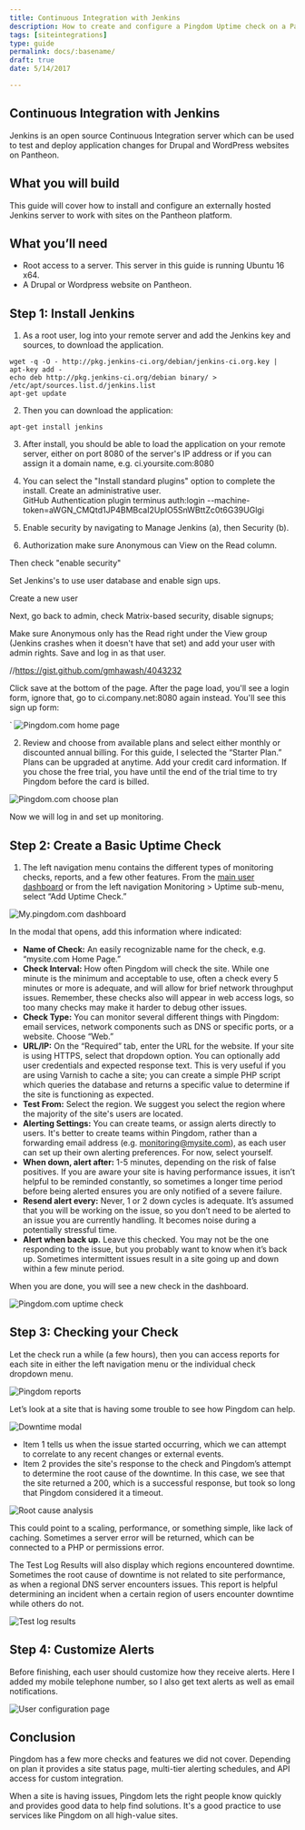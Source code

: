 ```yaml
---
title: Continuous Integration with Jenkins
description: How to create and configure a Pingdom Uptime check on a Pantheon site.
tags: [siteintegrations]
type: guide
permalink: docs/:basename/
draft: true
date: 5/14/2017

---
```


## Continuous Integration with Jenkins

Jenkins is an open source Continuous Integration server which can be used to test and deploy application changes for Drupal and WordPress websites on Pantheon. 

## What you will build

This guide will cover how to install and configure an externally hosted Jenkins server to work with sites on the Pantheon platform.

## What you’ll need

- Root access to a server. This server in this guide is running Ubuntu 16 x64.
- A Drupal or Wordpress website on Pantheon.

## Step 1: Install Jenkins

1.  As a root user, log into your remote server and add the Jenkins key and sources, to download the application.

```
wget -q -O - http://pkg.jenkins-ci.org/debian/jenkins-ci.org.key | apt-key add -
echo deb http://pkg.jenkins-ci.org/debian binary/ > /etc/apt/sources.list.d/jenkins.list
apt-get update
```

2. Then you can download the application:

```
apt-get install jenkins
```

3. After install, you should be able to load the application on your remote server, either on port 8080 of the server's IP address or if you can assign it a domain name, e.g. ci.yoursite.com:8080

4. You can select the "Install standard plugins" option to complete the install. Create an administrative user. 	
GitHub Authentication plugin
terminus auth:login --machine-token=aWGN_CMQtd1JP4BMBcaI2UpIO5SnWBttZc0t6G39UGlgi

5. Enable security by navigating to Manage Jenkins (a), then Security (b).

6. Authorization make sure Anonymous can View on the Read column.


Then check "enable security"


Set Jenkins's to use user database and enable sign ups.

Create a new user


Next, go back to admin, check Matrix-based security, disable signups;


Make sure Anonymous only has the Read right under the View group (Jenkins crashes when it doesn't have that set) and add your user with admin rights. Save and log in as that user.

//https://gist.github.com/gmhawash/4043232


Click save at the bottom of the page. After the page load, you'll see a login form, ignore that, go to ci.company.net:8080 again instead. You'll see this sign up form:

`
![Pingdom.com home page](/source/docs/assets/images/integrations/pingdom_hp.png)

2.  Review and choose from available plans and select either monthly or discounted annual billing. For this guide, I selected the “Starter Plan.” Plans can be upgraded at anytime. Add your credit card information. If you chose the free trial, you have until the end of the trial time to try Pingdom before the card is billed.

![Pingdom.com choose plan](/source/docs/assets/images/integrations/choose_plan.png)

Now we will log in and set up monitoring.
    
## Step 2: Create a Basic Uptime Check

1.  The left navigation menu contains the different types of monitoring checks, reports, and a few other features. From the [main user dashboard](https://my.pingdom.com/dashboard) or from the left navigation Monitoring > Uptime sub-menu, select “Add Uptime Check.”

![My.pingdom.com dashboard](/source/docs/assets/images/integrations/dashboard.png)

In the modal that opens, add this information where indicated:

- **Name of Check:** An easily recognizable name for the check, e.g. “mysite.com Home Page.”
- **Check Interval:** How often Pingdom will check the site. While one minute is the minimum and acceptable to use, often a check every 5 minutes or more is adequate, and will allow for brief network throughput issues. Remember, these checks also will appear in web access logs, so too many checks may make it harder to debug other issues.
- **Check Type:** You can monitor several different things with Pingdom: email services, network components such as DNS or specific ports, or a website. Choose “Web.”
- **URL/IP:** On the “Required” tab, enter the URL for the website. If your site is using HTTPS, select that dropdown option. You can optionally add user credentials and expected response text. This is very useful if you are using Varnish to cache a site; you can create a simple PHP script which queries the database and returns a specific value to determine if the site is functioning as expected.
- **Test From:** Select the region. We suggest you select the region where the majority of the site's users are located.
- **Alerting Settings:** You can create teams, or assign alerts directly to users. It's better to create teams within Pingdom, rather than a forwarding email address (e.g. monitoring@mysite.com), as each user can set up their own alerting preferences. For now, select yourself.
- **When down, alert after:** 1-5 minutes, depending on the risk of false positives. If you are aware your site is having performance issues, it isn’t helpful to be reminded constantly, so sometimes a longer time period before being alerted ensures you are only notified of a severe failure.
- **Resend alert every:** Never, 1 or 2 down cycles is adequate. It’s assumed that you will be working on the issue, so you don’t need to be alerted to an issue you are currently handling. It becomes noise during a potentially stressful time.
- **Alert when back up.** Leave this checked. You may not be the one responding to the issue, but you probably want to know when it’s back up. Sometimes intermittent issues result in a site going up and down within a few minute period.

When you are done, you will see a new check in the dashboard.

![Pingdom.com uptime check](/source/docs/assets/images/integrations/complete_check.png)

## Step 3: Checking your Check
Let the check run a while (a few hours), then you can access reports for each site in either the left navigation menu or the individual check dropdown menu.

![Pingdom reports](/source/docs/assets/images/integrations/reporting_options.png)

Let’s look at a site that is having some trouble to see how Pingdom can help.

![Downtime modal](/source/docs/assets/images/integrations/downtime_modal.png)

- Item 1 tells us when the issue started occurring, which we can attempt to correlate to any recent changes or external events.
- Item 2 provides the site's response to the check and Pingdom’s attempt to determine the root cause of the downtime. In this case, we see that the site returned a 200, which is a successful response, but took so long that Pingdom considered it a timeout.

![Root cause analysis](/source/docs/assets/images/integrations/root_cause.png)

This could point to a scaling, performance, or something simple, like lack of caching. Sometimes a server error will be returned, which can be connected to a PHP or permissions error.

The Test Log Results will also display which regions encountered downtime. Sometimes the root cause of downtime is not related to site performance, as when a regional DNS server encounters issues. This report is helpful determining an incident when a certain region of users encounter downtime while others do not.

![Test log results](/source/docs/assets/images/integrations/test_result.png)

## Step 4: Customize Alerts

Before finishing, each user should customize how they receive alerts. Here I added my mobile telephone number, so I also get text alerts as well as email notifications.

![User configuration page](/source/docs/assets/images/integrations/user_config.png)


## Conclusion
Pingdom has a few more checks and features we did not cover. Depending on plan it provides a site status page, multi-tier alerting schedules, and API access for custom integration.

When a site is having issues, Pingdom lets the right people know quickly and provides good data to help find solutions. It's a good practice to use services like Pingdom on all high-value sites.